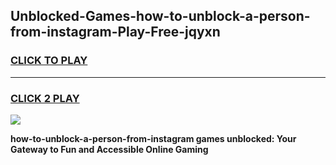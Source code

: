
## Unblocked-Games-how-to-unblock-a-person-from-instagram-Play-Free-jqyxn
<h3>
<a href="https://premium76.site?title=how-to-unblock-a-person-from-instagram&ref=12A">CLICK TO PLAY</a></h3>
<hr>

<h3>
<a href="https://premium76.site?title=how-to-unblock-a-person-from-instagram&ref=12A">CLICK 2 PLAY</a>
  
</h3>

<a href="https://premium76.site?title=how-to-unblock-a-person-from-instagram&ref=12A"><img src="https://clearcache.store/games.png"></a>


**how-to-unblock-a-person-from-instagram games unblocked: Your Gateway to Fun and Accessible Online Gaming**
